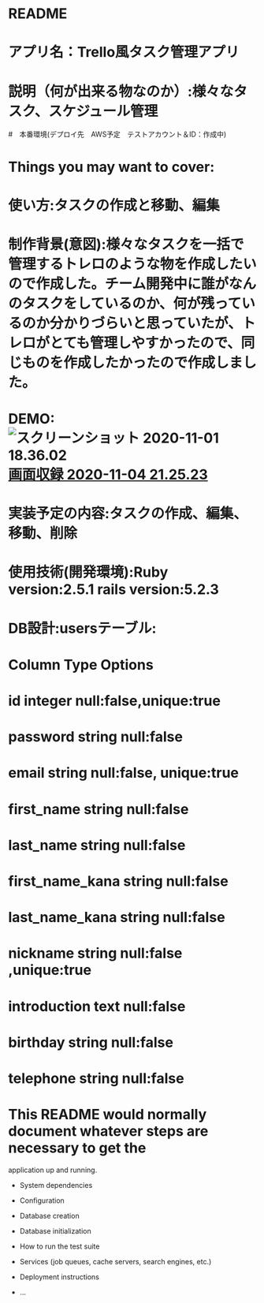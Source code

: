 # README

# アプリ名：Trello風タスク管理アプリ

# 説明（何が出来る物なのか）:様々なタスク、スケジュール管理

#　本番環境(デプロイ先　AWS予定　テストアカウント＆ID：作成中)

# Things you may want to cover:

# 使い方:タスクの作成と移動、編集

# 制作背景(意図):様々なタスクを一括で管理するトレロのような物を作成したいので作成した。チーム開発中に誰がなんのタスクをしているのか、何が残っているのか分かりづらいと思っていたが、トレロがとても管理しやすかったので、同じものを作成したかったので作成しました。

# DEMO:![スクリーンショット 2020-11-01 18.36.02](https://i.gyazo.com/69107fe36d46c36755d6fa56301254c2.png)[画面収録 2020-11-04 21.25.23](https://i.gyazo.com/a47d66e04d385c2120bfe935132c0718.gif)

# 実装予定の内容:タスクの作成、編集、移動、削除

# 使用技術(開発環境):Ruby version:2.5.1 rails version:5.2.3 

# DB設計:usersテーブル:
# Column	Type	Options
# id	integer	null:false,unique:true
# password	string	null:false
# email	string	null:false, unique:true
# first_name	string	null:false
# last_name	string	null:false
# first_name_kana	string	null:false
# last_name_kana	string	null:false
# nickname	string	null:false ,unique:true
# introduction	text	null:false
# birthday	string	null:false
# telephone	string	null:false

# This README would normally document whatever steps are necessary to get the
application up and running.

* System dependencies

* Configuration

* Database creation

* Database initialization

* How to run the test suite

* Services (job queues, cache servers, search engines, etc.)

* Deployment instructions

* ...
